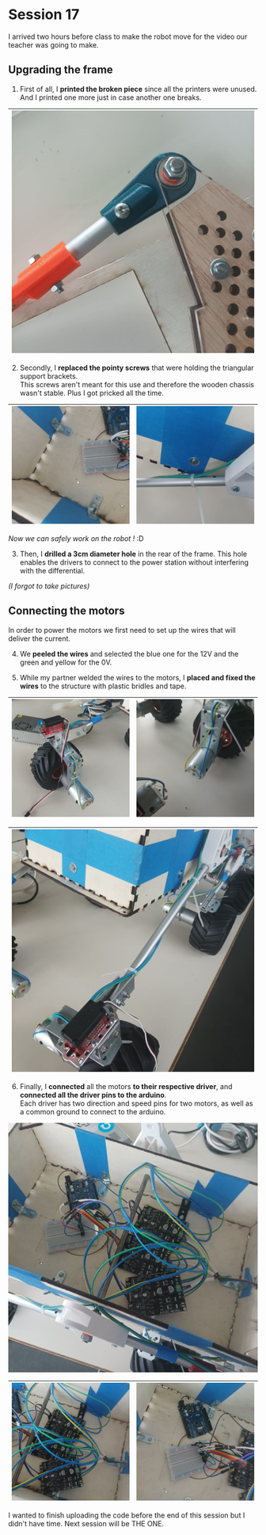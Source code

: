 # Session 17

I arrived two hours before class to make the robot move for the video our teacher was going to make.

## Upgrading the frame

1.	First of all, I **printed the broken piece** since all the printers were unused.  
And I printed one more just in case another one breaks.

|![img](../../Documentation/Images/session17_1.jpg)|
|:---:|

2.	Secondly, I **replaced the pointy screws** that were holding the triangular support brackets.  
This screws aren't meant for this use and therefore the wooden chassis wasn't stable. Plus I got pricked all the time.  

|![img](../../Documentation/Images/session17_7.jpg)|![img](../../Documentation/Images/session17_8.jpg)|
|:---:|:---:|

*Now we can safely work on the robot !* :D

3.	Then, I **drilled a 3cm diameter hole** in the rear of the frame. This hole enables the drivers to connect to the power station without interfering with the differential.

*(I forgot to take pictures)*  

## Connecting the motors

In order to power the motors we first need to set up the wires that will deliver the current.

4.	We **peeled the wires** and selected the blue one for the 12V and the green and yellow for the 0V. 

5.	While my partner welded the wires to the motors, I **placed and fixed the wires** to the structure with plastic bridles and tape.

|![img](../../Documentation/Images/session17_2.jpg)|![img](../../Documentation/Images/session17_6.jpg)|
|:---:|:---:|

|![img](../../Documentation/Images/session17_4.jpg)|
|:---:|

6.	Finally, I **connected** all the motors **to their respective driver**, and **connected all the driver pins to the arduino**.  
Each driver has two direction and speed pins for two motors, as well as a common ground to connect to the arduino.

![img](../../Documentation/Images/session17_11.jpg)

|![img](../../Documentation/Images/session17_9.jpg)|![img](../../Documentation/Images/session17_10.jpg)|
|:---:|:---:|

I wanted to finish uploading the code before the end of this session but I didn't have time. Next session will be THE ONE.